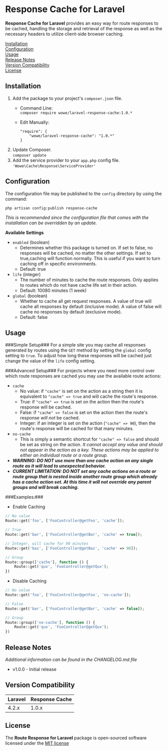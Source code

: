 Response Cache for Laravel
==========================
**Response Cache for Laravel** provides an easy way for route responses to be cached, handling the storage and retrieval of the response as well as the necessary headers to utilize client-side browser caching.

[Installation](#installation)  
[Configuration](#configuration)  
[Usage](#usage)  
[Release Notes](#release-notes)  
[Version Compatibility](#version-compatibility)  
[License](#license)  

Installation
------------
1. Add the package to your project's `composer.json` file.  
    - Command Line:  
        `composer require wowe/laravel-response-cache:1.0.*`
    - Edit Manually:

        ```
        "require": {
            "wowe/laravel-response-cache": "1.0.*"
        }
        ```
2. Update Composer.  
    `composer update`
3. Add the service provider to your `app.php` config file.  
    `'Wowe\Cache\Response\ServiceProvider'`

Configuration
-------------
The configuration file may be published to the `config` directory by using the command:

`php artisan config:publish response-cache`

*This is recommended since the configuration file that comes with the installation can be overridden by an update.*

**Available Settings**
- `enabled` (boolean)
    + Determines whether this package is turned on. If set to false, no responses will be cached, no matter the other settings. If set to true,caching will function normally. This is useful if you want to turn caching off in specific environments.
    + Default: true
- `life` (integer)
    + The number of minutes to cache the route responses. Only applies to routes which do not have cache life set in their action.
    + Default: 10080 minutes (1 week)
- `global` (boolean)
    + Whether to cache all get request responses. A value of true will cache all responses by default (inclusive mode). A value of false will cache no responses by default (exclusive mode).
    + Default: false

Usage
-----
###Simple Setup###
For a simple site you may cache all responses generated by routes using the `GET` method by setting the `global` config setting to `true`. To adjust how long these responses will be cached just change the value of the `life` config setting.

###Advanced Setup###
For projects where you need more control over which route responses are cached you may use the available route actions:
- `cache`
    + No value: if `"cache"` is set on the action as a string then it is equivalent to `"cache" => true` and will cache the route's response.
    + True: if `"cache" => true` is set on the action then the route's response will be cached.
    + False: if `"cache" => false` is set on the action then the route's response *will not* be cached.
    + Integer: if an integer is set on the action (`"cache" => 90`), then the route's response will be cached for that many minutes.
- `no-cache`
    + This is simply a semantic shortcut for `"cache" => false` and should be set as string on the action. *It cannot accept any value and should not appear in the action as a key.*
*These actions may be applied to either an individual route or a route group.*
- __*WARNING: DO NOT use more than one cache action on any single route as it will lead to unexpected behavior.*__
- __*CURRENT LIMITATION: DO NOT set any cache actions on a route or route group that is nested inside another route group which already has a cache action set. At this time it will not override any parent groups and will break caching.*__

###Examples:###
- Enable Caching
```php
// No value
Route::get('foo', ['FooController@getFoo', 'cache']);

// True
Route::get('bar', ['FooController@getBar', 'cache' => true]);

// Integer, will cache for 90 minutes
Route::get('baz', ['FooController@getBaz', 'cache' => 90]);

// Group
Route::group(['cache'], function () {
    Route::get('qux', 'FooController@getQux');
})
```
- Disable Caching
```php
// No value
Route::get('foo', ['FooController@getFoo', 'no-cache']);

// False
Route::get('bar', ['FooController@getBar', 'cache' => false]);

// Group
Route::group(['no-cache'], function () {
    Route::get('qux', 'FooController@getQux');
})
```

Release Notes
-------------
*Additional information can be found in the CHANGELOG.md file*
- v1.0.0 - Initial release

Version Compatibility
---------------------
Laravel | Response Cache
--------|---------------
4.2.x   | 1.0.x

License
-------
The **Route Response for Laravel** package is open-sourced software licensed under the [MIT license](http://opensource.org/licenses/MIT)